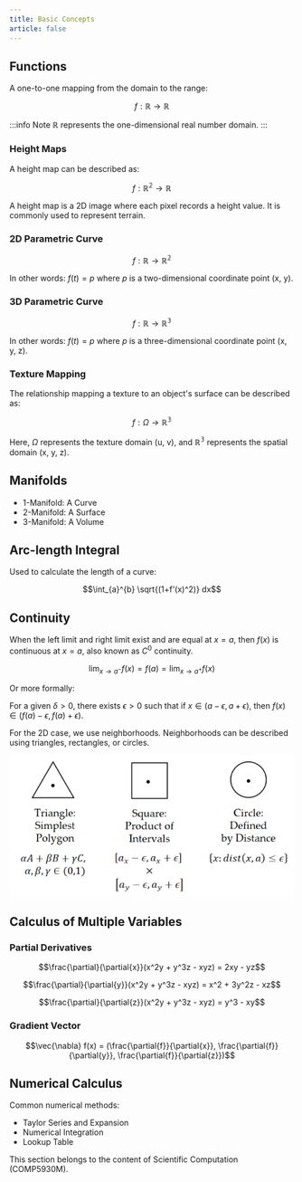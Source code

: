 ```yaml
---
title: Basic Concepts
article: false
---
```


## Functions

A one-to-one mapping from the domain to the range:

$$f: \mathbb{R} \to \mathbb{R}$$

:::info Note
$\mathbb{R}$ represents the one-dimensional real number domain.
:::

### Height Maps

A height map can be described as:

$$f: \mathbb{R^2} \to \mathbb{R}$$

A height map is a 2D image where each pixel records a height value. It is commonly used to represent terrain.

### 2D Parametric Curve

$$f: \mathbb{R} \to \mathbb{R^2}$$

In other words: $f(t) = p$ where $p$ is a two-dimensional coordinate point (x, y).

### 3D Parametric Curve

$$f: \mathbb{R} \to \mathbb{R^3}$$

In other words: $f(t) = p$ where $p$ is a three-dimensional coordinate point (x, y, z).

### Texture Mapping

The relationship mapping a texture to an object's surface can be described as:

$$f: \Omega \to \mathbb{R^3}$$

Here, $\Omega$ represents the texture domain (u, v), and $\mathbb{R^3}$ represents the spatial domain (x, y, z).

## Manifolds

- 1-Manifold: A Curve
- 2-Manifold: A Surface
- 3-Manifold: A Volume

## Arc-length Integral

Used to calculate the length of a curve:

$$\int_{a}^{b} \sqrt{(1+f'(x)^2)} dx$$

## Continuity

When the left limit and right limit exist and are equal at $x = a$, then $f(x)$ is continuous at $x = a$, also known as $C^0$ continuity.

$$ \lim_{x \to a^-} f(x) = f(a) = \lim_{x \to a^+} f(x) $$

Or more formally:

For a given $\delta > 0$, there exists $\epsilon > 0$ such that if $x \in (a - \epsilon, a + \epsilon)$, then $f(x) \in (f(a) - \epsilon, f(a) + \epsilon)$.

For the 2D case, we use neighborhoods. Neighborhoods can be described using triangles, rectangles, or circles.

![Neighborhoods](/images/hpg-notes/comp5821m/001-neighbourhoods.png)

## Calculus of Multiple Variables

### Partial Derivatives

$$\frac{\partial}{\partial{x}}(x^2y + y^3z - xyz) = 2xy - yz$$

$$\frac{\partial}{\partial{y}}(x^2y + y^3z - xyz) = x^2 + 3y^2z - xz$$

$$\frac{\partial}{\partial{z}}(x^2y + y^3z - xyz) = y^3 - xy$$

### Gradient Vector

$$\vec{\nabla} f(x) = (\frac{\partial{f}}{\partial{x}}, \frac{\partial{f}}{\partial{y}}, \frac{\partial{f}}{\partial{z}})$$

## Numerical Calculus

Common numerical methods:

- Taylor Series and Expansion
- Numerical Integration
- Lookup Table

This section belongs to the content of Scientific Computation (COMP5930M).